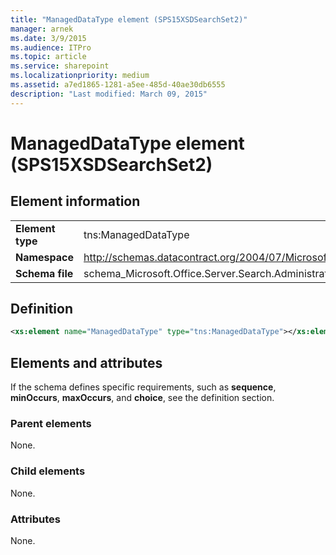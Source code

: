 ```yaml
---
title: "ManagedDataType element (SPS15XSDSearchSet2)"
manager: arnek
ms.date: 3/9/2015
ms.audience: ITPro
ms.topic: article
ms.service: sharepoint
ms.localizationpriority: medium
ms.assetid: a7ed1865-1281-a5ee-485d-40ae30db6555
description: "Last modified: March 09, 2015"
---
```


# ManagedDataType element (SPS15XSDSearchSet2)

 
  
## Element information

|||
|:-----|:-----|
|**Element type** <br/> |tns:ManagedDataType  <br/> |
|**Namespace** <br/> |http://schemas.datacontract.org/2004/07/Microsoft.Office.Server.Search.Administration  <br/> |
|**Schema file** <br/> |schema_Microsoft.Office.Server.Search.Administration.xsd  <br/> |
   
## Definition

```XML
<xs:element name="ManagedDataType" type="tns:ManagedDataType"></xs:element>

```

## Elements and attributes

If the schema defines specific requirements, such as **sequence**, **minOccurs**, **maxOccurs**, and **choice**, see the definition section. 
  
### Parent elements

None.
  
### Child elements

None.
  
### Attributes

None.
  

